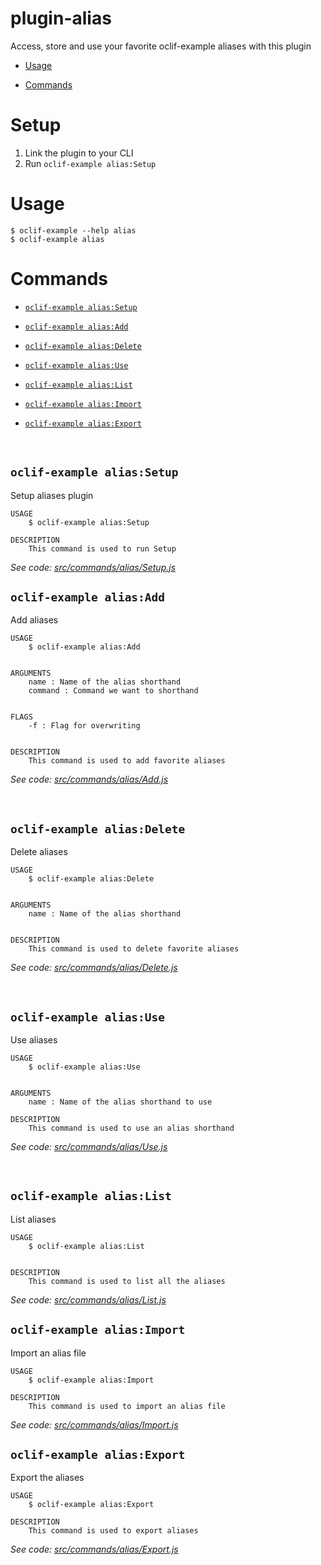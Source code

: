 # plugin-alias

Access, store and use your favorite oclif-example aliases with this plugin

<!-- toc -->

- [Usage](#usage)

- [Commands](#commands)

<!-- tocstop -->

# Setup

1. Link the plugin to your CLI 
2. Run `oclif-example alias:Setup`

# Usage

```sh-session
$ oclif-example --help alias
$ oclif-example alias
```

# Commands

<!-- commands -->

- [`oclif-example alias:Setup`](#oclif-example-aliasSetup)

- [`oclif-example alias:Add`](#oclif-example-aliasAdd)

- [`oclif-example alias:Delete`](#oclif-example-aliasDelete)

- [`oclif-example alias:Use`](#oclif-example-aliasUse)

- [`oclif-example alias:List`](#oclif-example-aliasList)

- [`oclif-example alias:Import`](#oclif-example-aliasImport)

- [`oclif-example alias:Export`](#oclif-example-aliasExport)

  <br>
<!-- Setup Command -->

## `oclif-example alias:Setup`

Setup aliases plugin

```
USAGE
	$ oclif-example alias:Setup

DESCRIPTION
	This command is used to run Setup
```

_See code: [src/commands/alias/Setup.js](https://github.com/twilio-labs/plugin-alias/tree/main/src/commands/alias/Setup.js)_
<br>

<!-- Add Command -->

## `oclif-example alias:Add`

Add aliases

```
USAGE
	$ oclif-example alias:Add


ARGUMENTS
	name : Name of the alias shorthand
	command : Command we want to shorthand


FLAGS
	-f : Flag for overwriting


DESCRIPTION
	This command is used to add favorite aliases
```

_See code: [src/commands/alias/Add.js](https://github.com/twilio-labs/plugin-alias/tree/main/src/commands/alias/Add.js)_

  <br>

<!-- Delete Command -->

## `oclif-example alias:Delete`

Delete aliases

```
USAGE
	$ oclif-example alias:Delete


ARGUMENTS
	name : Name of the alias shorthand


DESCRIPTION
	This command is used to delete favorite aliases
```

_See code: [src/commands/alias/Delete.js](https://gitshub.com/twilio-labs/plugin-alias/tree/main/src/commands/alias/Delete.js)_

  <br>
  
<!-- Use Command -->
## `oclif-example alias:Use`
Use aliases

```
USAGE
	$ oclif-example alias:Use


ARGUMENTS
	name : Name of the alias shorthand to use

DESCRIPTION
	This command is used to use an alias shorthand
```

_See code: [src/commands/alias/Use.js](https://github.com/twilio-labs/plugin-alias/tree/main/src/commands/alias/Use.js)_

<br>

<!-- List Command -->

## `oclif-example alias:List`

List aliases

```
USAGE
	$ oclif-example alias:List


DESCRIPTION
	This command is used to list all the aliases
```

_See code: [src/commands/alias/List.js](https://github.com/twilio-labs/plugin-alias/tree/main/src/commands/alias/List.js)_

<!-- Import Command -->

## `oclif-example alias:Import`

Import an alias file

```
USAGE
	$ oclif-example alias:Import

DESCRIPTION
	This command is used to import an alias file
```

_See code: [src/commands/alias/Import.js](https://github.com/twilio-labs/plugin-alias/tree/main/src/commands/alias/Import.js)_
<br>

<!-- Export Command -->

## `oclif-example alias:Export`

Export the aliases

```
USAGE
	$ oclif-example alias:Export

DESCRIPTION
	This command is used to export aliases
```

_See code: [src/commands/alias/Export.js](https://github.com/twilio-labs/plugin-alias/tree/main/src/commands/alias/Export.js)_
<br>

<!-- commandsstop -->
